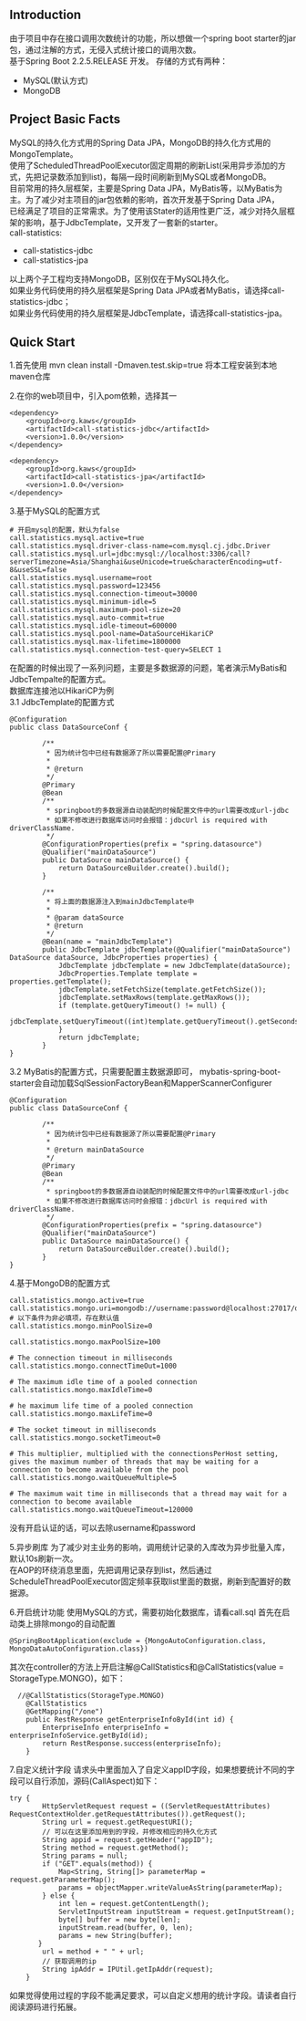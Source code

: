 ## Introduction
由于项目中存在接口调用次数统计的功能，所以想做一个spring boot starter的jar包，通过注解的方式，无侵入式统计接口的调用次数。  
基于Spring Boot 2.2.5.RELEASE 开发。
存储的方式有两种：
- MySQL(默认方式)
- MongoDB  


## Project Basic Facts
MySQL的持久化方式用的Spring Data JPA，MongoDB的持久化方式用的MongoTemplate。  
使用了ScheduledThreadPoolExecutor固定周期的刷新List(采用异步添加的方式，先把记录数添加到list)，每隔一段时间刷新到MySQL或者MongoDB。  
目前常用的持久层框架，主要是Spring Data JPA，MyBatis等，以MyBatis为主。为了减少对主项目的jar包依赖的影响，首次开发基于Spring Data JPA，  
已经满足了项目的正常需求。为了使用该Stater的适用性更广泛，减少对持久层框架的影响，基于JdbcTemplate，又开发了一套新的starter。  
call-statistics:
- call-statistics-jdbc
- call-statistics-jpa  

以上两个子工程均支持MongoDB，区别仅在于MySQL持久化。  
如果业务代码使用的持久层框架是Spring Data JPA或者MyBatis，请选择call-statistics-jdbc；  
如果业务代码使用的持久层框架是JdbcTemplate，请选择call-statistics-jpa。


## Quick Start

1.首先使用 mvn clean install -Dmaven.test.skip=true 将本工程安装到本地maven仓库

2.在你的web项目中，引入pom依赖，选择其一
```
<dependency>
    <groupId>org.kaws</groupId>
    <artifactId>call-statistics-jdbc</artifactId>
    <version>1.0.0</version>
</dependency>

<dependency>
    <groupId>org.kaws</groupId>
    <artifactId>call-statistics-jpa</artifactId>
    <version>1.0.0</version>
</dependency>

```

3.基于MySQL的配置方式
```
# 开启mysql的配置，默认为false
call.statistics.mysql.active=true
call.statistics.mysql.driver-class-name=com.mysql.cj.jdbc.Driver
call.statistics.mysql.url=jdbc:mysql://localhost:3306/call?serverTimezone=Asia/Shanghai&useUnicode=true&characterEncoding=utf-8&useSSL=false
call.statistics.mysql.username=root
call.statistics.mysql.password=123456
call.statistics.mysql.connection-timeout=30000
call.statistics.mysql.minimum-idle=5
call.statistics.mysql.maximum-pool-size=20
call.statistics.mysql.auto-commit=true
call.statistics.mysql.idle-timeout=600000
call.statistics.mysql.pool-name=DataSourceHikariCP
call.statistics.mysql.max-lifetime=1800000
call.statistics.mysql.connection-test-query=SELECT 1
```
在配置的时候出现了一系列问题，主要是多数据源的问题，笔者演示MyBatis和JdbcTempalte的配置方式。  
数据库连接池以HikariCP为例  
3.1 JdbcTemplate的配置方式
```
@Configuration
public class DataSourceConf {

        /**
         * 因为统计包中已经有数据源了所以需要配置@Primary
         *
         * @return
         */
        @Primary
        @Bean
        /**
         * springboot的多数据源自动装配的时候配置文件中的url需要改成url-jdbc
         * 如果不修改进行数据库访问时会报错：jdbcUrl is required with driverClassName.
         */
        @ConfigurationProperties(prefix = "spring.datasource")
        @Qualifier("mainDataSource")
        public DataSource mainDataSource() {
            return DataSourceBuilder.create().build();
        }

        /**
         * 将上面的数据源注入到mainJdbcTemplate中
         *
         * @param dataSource
         * @return
         */
        @Bean(name = "mainJdbcTemplate")
        public JdbcTemplate jdbcTemplate(@Qualifier("mainDataSource") DataSource dataSource, JdbcProperties properties) {
            JdbcTemplate jdbcTemplate = new JdbcTemplate(dataSource);
            JdbcProperties.Template template = properties.getTemplate();
            jdbcTemplate.setFetchSize(template.getFetchSize());
            jdbcTemplate.setMaxRows(template.getMaxRows());
            if (template.getQueryTimeout() != null) {
                jdbcTemplate.setQueryTimeout((int)template.getQueryTimeout().getSeconds());
            }
            return jdbcTemplate;
        }
}
```
3.2 MyBatis的配置方式，只需要配置主数据源即可， mybatis-spring-boot-starter会自动加载SqlSessionFactoryBean和MapperScannerConfigurer
```
@Configuration
public class DataSourceConf {

        /**
         * 因为统计包中已经有数据源了所以需要配置@Primary
         *
         * @return mainDataSource
         */
        @Primary
        @Bean
        /**
         * springboot的多数据源自动装配的时候配置文件中的url需要改成url-jdbc
         * 如果不修改进行数据库访问时会报错：jdbcUrl is required with driverClassName.
         */
        @ConfigurationProperties(prefix = "spring.datasource")
        @Qualifier("mainDataSource")
        public DataSource mainDataSource() {
            return DataSourceBuilder.create().build();
        }
}
```

4.基于MongoDB的配置方式
```
call.statistics.mongo.active=true
call.statistics.mongo.uri=mongodb://username:password@localhost:27017/database
# 以下条件为非必填项，存在默认值
call.statistics.mongo.minPoolSize=0

call.statistics.mongo.maxPoolSize=100

# The connection timeout in milliseconds
call.statistics.mongo.connectTimeOut=1000

# The maximum idle time of a pooled connection
call.statistics.mongo.maxIdleTime=0

# he maximum life time of a pooled connection
call.statistics.mongo.maxLifeTime=0

# The socket timeout in milliseconds
call.statistics.mongo.socketTimeout=0

# This multiplier, multiplied with the connectionsPerHost setting, gives the maximum number of threads that may be waiting for a connection to become available from the pool
call.statistics.mongo.waitQueueMultiple=5

# The maximum wait time in milliseconds that a thread may wait for a connection to become available
call.statistics.mongo.waitQueueTimeout=120000

```
没有开启认证的话，可以去除username和password 

5.异步刷库
为了减少对主业务的影响，调用统计记录的入库改为异步批量入库，默认10s刷新一次。  
在AOP的环绕消息里面，先把调用记录存到list，然后通过ScheduleThreadPoolExecutor固定频率获取list里面的数据，刷新到配置好的数据源。


6.开启统计功能
使用MySQL的方式，需要初始化数据库，请看call.sql
首先在启动类上排除mongo的自动配置
```
@SpringBootApplication(exclude = {MongoAutoConfiguration.class, MongoDataAutoConfiguration.class})
```
其次在controller的方法上开启注解@CallStatistics和@CallStatistics(value = StorageType.MONGO)，如下：
```
  //@CallStatistics(StorageType.MONGO)
    @CallStatistics
    @GetMapping("/one")
    public RestResponse getEnterpriseInfoById(int id) {
        EnterpriseInfo enterpriseInfo = enterpriseInfoService.getById(id);
        return RestResponse.success(enterpriseInfo);
    }
```
7.自定义统计字段
请求头中里面加入了自定义appID字段，如果想要统计不同的字段可以自行添加，源码(CallAspect)如下：
```
try {
        HttpServletRequest request = ((ServletRequestAttributes) RequestContextHolder.getRequestAttributes()).getRequest();
        String url = request.getRequestURI();
        // 可以在这里添加用到的字段，并修改相应的持久化方式
        String appid = request.getHeader("appID");
        String method = request.getMethod();
        String params = null;
        if ("GET".equals(method)) {
            Map<String, String[]> parameterMap = request.getParameterMap();
            params = objectMapper.writeValueAsString(parameterMap);
        } else {
            int len = request.getContentLength();
            ServletInputStream inputStream = request.getInputStream();
            byte[] buffer = new byte[len];
            inputStream.read(buffer, 0, len);
            params = new String(buffer);
       }
        url = method + " " + url;
        // 获取调用的ip
        String ipAddr = IPUtil.getIpAddr(request);
    }
```
如果觉得使用过程的字段不能满足要求，可以自定义想用的统计字段。请读者自行阅读源码进行拓展。
